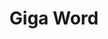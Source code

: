 ---
title: "Giga Word"

categories: ['']

tags: ['Giga', 'Word']

arwords: 'جيجا وورد'

arexps: []

enwords: ['Giga Word']

enexps: []

arlexicons: 'ج'

enlexicons: 'G'

authors: ['Ruqayya Roshdy']

translators: ['X']

citations: 'تطبيقات أساسية في المعالجة الآلية للغة العربية'

sources: 'مركز الملك عبدالله بن عبدالعزيز الدولي لخدمة اللغة العربية'

slug: ""
---